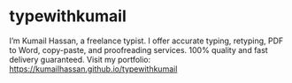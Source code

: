 # typewithkumail
I’m Kumail Hassan, a freelance typist. I offer accurate typing, retyping, PDF to Word, copy-paste, and proofreading services. 100% quality and fast delivery guaranteed. Visit my portfolio: https://kumailhassan.github.io/typewithkumail
